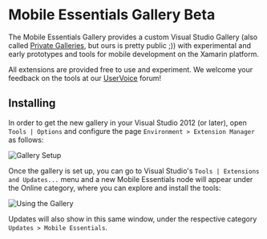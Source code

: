 Mobile Essentials Gallery Beta
=======

The Mobile Essentials Gallery provides a custom Visual Studio Gallery (also called [Private Galleries](http://msdn.microsoft.com/en-us/library/hh266746.aspx), but ours is pretty public ;)) with experimental and early prototypes and tools for mobile development on the Xamarin platform.

All extensions are provided free to use and experiment. We welcome your feedback on the tools at our [UserVoice](http://mobileessentials.uservoice.com/) forum!

## Installing

In order to get the new gallery in your Visual Studio 2012 (or later), open `Tools | Options` and configure the page `Environment > Extension Manager` as follows:

![Gallery Setup](http://gallery.mobileessentials.org/img/setup.png)

Once the gallery is set up, you can go to Visual Studio's `Tools | Extensions and Updates...` menu and a new Mobile Essentials node will appear under the Online category, where you can explore and install the tools:

![Using the Gallery](http://gallery.mobileessentials.org/img/using.png)


Updates will also show in this same window, under the respective category `Updates > Mobile Essentials`.



